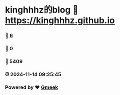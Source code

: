 # kinghhhz的blog :link: https://kinghhhz.github.io 
### :page_facing_up: [6](https://kinghhhz.github.io/tag.html) 
### :speech_balloon: 0 
### :hibiscus: 5409 
### :alarm_clock: 2024-11-14 09:25:45 
### Powered by :heart: [Gmeek](https://github.com/Meekdai/Gmeek)
